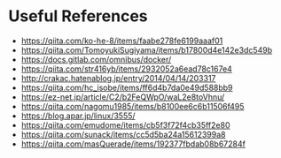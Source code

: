 Useful References
=========================

- https://qiita.com/ko-he-8/items/faabe278fe6199aaaf01
- https://qiita.com/TomoyukiSugiyama/items/b17800d4e142e3dc549b
- https://docs.gitlab.com/omnibus/docker/
- https://qiita.com/str416yb/items/2932052a6ead78c167e4
- http://crakac.hatenablog.jp/entry/2014/04/14/203317
- https://qiita.com/hc_isobe/items/ff6d4b7da0e49d588bb9
- https://ez-net.jp/article/C2/b2FeQWpO/waL2e8toVhnu/
- https://qiita.com/nagomu1985/items/b8100ee6c6b11506f495
- https://blog.apar.jp/linux/3555/
- https://qiita.com/emudome/items/cb5f3f72f4cb35ff2e80
- https://qiita.com/sunack/items/cc5d5ba24a15612399a8
- https://qiita.com/masQuerade/items/192377fbdab08b67284f
